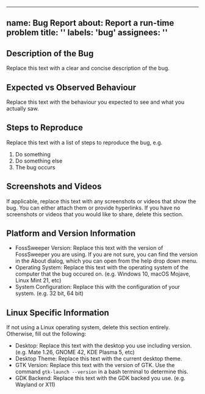 <!--
SPDX-FileCopyrightText: 2022 Daniel Valcour <fosssweeper@gmail.com>

SPDX-License-Identifier: GPL-3.0-or-later
-->

---
name: Bug Report
about: Report a run-time problem
title: ''
labels: 'bug'
assignees: ''
---

<!--

NOTICE:

This is a template for an issue thread. Please replace the text in each section with your own explanations.

This template is intended for bug reports. For more information about the bug reporting process of our project, please view our Contributing Guidelines in the CONTRIBUTING.md file in the root directory of the code repository.

While you participate in our community, you must follow our Code of Conduct in the CODE_OF_CONDUCT.md file in the root directory of the code repository.

This entry field uses Markdown syntax for advanced text formatting. If you would like to preview how this post will appear with Markdown applied, click the preview tab above. You can read about Markdown syntax in the official GitHub documentation website: 

https://docs.github.com/en/get-started/writing-on-github/getting-started-with-writing-and-formatting-on-github/basic-writing-and-formatting-syntax

-->

## Description of the Bug

Replace this text with a clear and concise description of the bug.

## Expected vs Observed Behaviour

Replace this text with the behaviour you expected to see and what you actually saw.

## Steps to Reproduce

Replace this text with a list of steps to reproduce the bug, e.g.

1. Do something
2. Do something else
3. The bug occurs

## Screenshots and Videos

If applicable, replace this text with any screenshots or videos that show the bug. You can either attach them or provide hyperlinks. If you have no screenshots or videos that you would like to share, delete this section.

## Platform and Version Information

 - FossSweeper Version: Replace this text with the version of FossSweeper you are using. If you are not sure, you can find the version in the About dialog, which you can open from the help drop down menu.
 - Operating System: Replace this text with the operating system of the computer that the bug occured on. (e.g. Windows 10, macOS Mojave, Linux Mint 21, etc)
 - System Configuration: Replace this with the configuration of your system. (e.g. 32 bit, 64 bit)
 
## Linux Specific Information

If not using a Linux operating system, delete this section entirely. Otherwise, fill out the following:

 - Desktop: Replace this text with the desktop you use including version. (e.g. Mate 1.26, GNOME 42, KDE Plasma 5, etc)
 - Desktop Theme: Replace this text with the current desktop theme.
 - GTK Version: Replace this text with the version of GTK. Use the command `gtk-launch --version` in a bash terminal to determine this.
 - GDK Backend: Replace this text with the GDK backed you use. (e.g. Wayland or X11)

